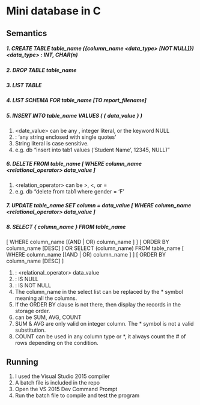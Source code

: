# Mini database in C
## Semantics
##### 1. CREATE TABLE table_name ({column_name <data_type> [NOT NULL]}) <data_type> : INT, CHAR(n)

##### 2. DROP TABLE table_name

##### 3. LIST TABLE

##### 4. LIST SCHEMA FOR table_name [TO report_filename]

##### 5. INSERT INTO table_name VALUES (  { data_value }  )
  1. <date_value> can be any <string literal>, integer literal, or the keyword NULL
  2. <string literal> : ‘any string enclosed with single quotes’
  3. String literal is case sensitive.
  4. e.g. db “insert into tab1 values (‘Student Name’, 12345, NULL)”

##### 6. DELETE FROM table_name [ WHERE column_name <relational_operator> data_value ]
  1. <relation_operator> can be >, <, or =
  2. e.g. db “delete from tab1 where gender = ‘F’

##### 7. UPDATE table_name SET column = data_value [ WHERE column_name <relational_operator> data_value ]

##### 8. SELECT { column_name } FROM table_name
[ WHERE column_name <condition> [(AND | OR) column_name <condition>] ]
[ ORDER BY column_name [DESC] ]
OR
SELECT <aggregate>(column_name) FROM table_name
[ WHERE column_name <condition> [(AND | OR) column_name <condition>] ]
[ ORDER BY column_name [DESC] ]
  1. <condition> : <relational_operator> data_value 
  2. <condition> : IS NULL
  3. <condition> : IS NOT NULL
  4. The column_name in the select list can be replaced by the * symbol meaning all the columns.
  5. If the ORDER BY clause is not there, then display the records in the storage order.
  6. <aggregate> can be SUM, AVG, COUNT
  7. SUM & AVG are only valid on integer column.  The * symbol is not a valid substitution.
  8. COUNT can be used in any column type or *, it always count the # of rows depending on the condition.
	
## Running
1. I used the Visual Studio 2015 compiler
2. A batch file is included in the repo
3. Open the VS 2015 Dev Command Prompt 
4. Run the batch file to compile and test the program
